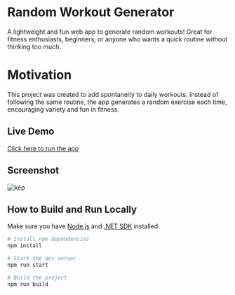 # Random Workout Generator

A lightweight and fun web app to generate random workouts! Great for fitness enthusiasts, beginners, or anyone who wants a quick routine without thinking too much.

# Motivation

This project was created to add spontaneity to daily workouts. Instead of following the same routine, the app generates a random exercise each time, encouraging variety and fun in fitness.

## Live Demo

[Click here to run the app](https://ihaszkaroly.github.io/RandomWorkoutGenerator/)


## Screenshot

![kép](https://github.com/user-attachments/assets/7b9dd0c9-83ee-4165-b5c7-8b10ef875f25)


## How to Build and Run Locally

Make sure you have [Node.js](https://nodejs.org/) and [.NET SDK](https://dotnet.microsoft.com/en-us/download) installed.

```bash
# Install npm dependencies
npm install

# Start the dev server
npm run start

# Build the project
npm run build
